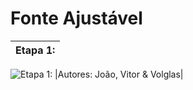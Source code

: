 # Fonte Ajustável

|Etapa 1:|
|:---:|
![Etapa 1:](https://th.bing.com/th/id/R.2afca81949fd75195072c630b9bbf40c?rik=WyP7mC0AWwnAPA&riu=http%3a%2f%2fmundodocurioso.com.br%2fwp-content%2fuploads%2f2020%2f08%2ftilapia-1024x683.jpg&ehk=DH1fwfiio20Qplp23ZV7VIXiadrEF5uP4wmlhLfTUZU%3d&risl=&pid=ImgRaw&r=0)
|Autores: João, Vitor & Volglas|
